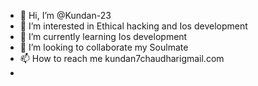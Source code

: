 - 👋 Hi, I’m @Kundan-23
- 👀 I’m interested in Ethical hacking and Ios development
- 🌱 I’m currently learning Ios development
- 💞️ I’m looking to collaborate my Soulmate
- 📫 How to reach me kundan7chaudharigmail.com
- 

<!---
Kundan-23/Kundan-23 is a ✨ special ✨ repository because its `README.md` (this file) appears on your GitHub profile.
You can click the Preview link to take a look at your changes.
--->
